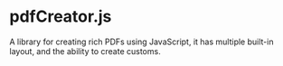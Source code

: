# pdfCreator.js
A library for creating rich PDFs using JavaScript, it has multiple built-in layout, and the ability to create customs.
